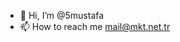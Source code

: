 - 👋 Hi, I’m @5mustafa
- 📫 How to reach me mail@mkt.net.tr

<!---
5mustafa/5mustafa is a ✨ special ✨ repository because its `README.md` (this file) appears on your GitHub profile.
You can click the Preview link to take a look at your changes.
--->
